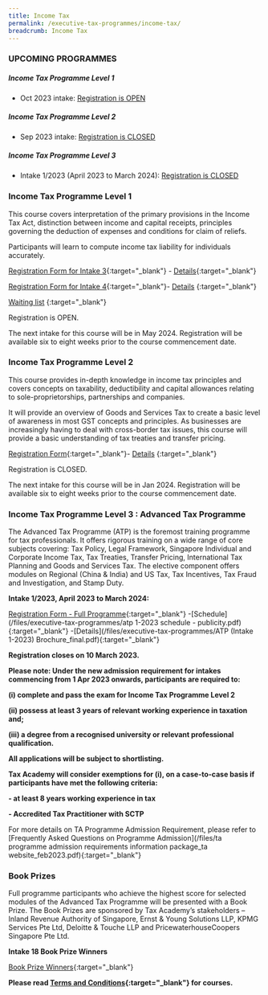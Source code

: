 ```yaml
---
title: Income Tax
permalink: /executive-tax-programmes/income-tax/
breadcrumb: Income Tax
---
```

### **UPCOMING PROGRAMMES**
##### **Income Tax Programme Level 1**

* Oct 2023 intake: [Registration is OPEN](/executive-tax-programmes/income-tax/#etp1oct-ta-id) 

##### **Income Tax Programme Level 2**

* Sep 2023 intake: [Registration is CLOSED](/executive-tax-programmes/income-tax/#etp2sep-ta-id) 

##### **Income Tax Programme Level 3**
* Intake 1/2023 (April 2023 to March 2024): [Registration is CLOSED](/executive-tax-programmes/income-tax/#atp-ta-id)

<a id="etp1oct-ta-id"></a>
### **Income Tax Programme Level 1**

This course covers interpretation of the primary provisions in the Income Tax Act, distinction between income and capital receipts, principles governing the deduction of expenses and conditions for claim of reliefs.

Participants will learn to compute income tax liability for individuals accurately.

[Registration Form for Intake 3](https://go.gov.sg/l1it32023registration){:target="_blank"} - [Details](/files/executive-tax-programmes/coursebrochurel1it2023intake3.pdf){:target="_blank"}

[Registration Form for Intake 4](https://go.gov.sg/l1it42023registration){:target="_blank"}- [Details](/files/executive-tax-programmes/coursebrochurel1it2023intake4.pdf) {:target="_blank"} 

[Waiting list](https://form.gov.sg/64e6c1f283091c0011427f02) {:target="_blank"} 

Registration is OPEN.

The next intake for this course will be in May 2024.  Registration will be available six to eight weeks prior to the course commencement date.

<a id="etp2sep-ta-id"></a>
### **Income Tax Programme Level 2**

This course provides in-depth knowledge in income tax principles and covers concepts on taxability, deductibility and capital allowances relating to sole-proprietorships, partnerships and companies.

It will provide an overview of Goods and Services Tax to create a basic level of awareness in most GST concepts and principles. As businesses are increasingly having to deal with cross-border tax issues, this course will provide a basic understanding of tax treaties and transfer pricing.

[Registration Form](https://go.gov.sg/l2it32023reg){:target="_blank"}- [Details](/files/executive-tax-programmes/l2it32023coursebrochure.pdf) {:target="_blank"} 

Registration is CLOSED.  

The next intake for this course will be in Jan 2024. Registration will be available six to eight weeks prior to the course commencement date.

<a id="atp-ta-id"></a>
### **Income Tax Programme Level 3 : Advanced Tax Programme**

The Advanced Tax Programme (ATP) is the foremost training programme for tax professionals. It offers rigorous training on a wide range of core subjects covering: Tax Policy, Legal Framework, Singapore Individual and Corporate Income Tax, Tax Treaties, Transfer Pricing, International Tax Planning and Goods and Services Tax. The elective component offers modules on Regional (China &amp; India) and US Tax, Tax Incentives, Tax Fraud and Investigation, and Stamp Duty.

**Intake 1/2023, April 2023 to March 2024:**

[Registration Form - Full Programme](https://form.gov.sg/63eb41e7cdd5090011717097){:target="\_blank"} -[Schedule](/files/executive-tax-programmes/atp 1-2023 schedule - publicity.pdf){:target="\_blank"} -[Details](/files/executive-tax-programmes/ATP (Intake 1-2023) Brochure_final.pdf){:target="\_blank"}

**Registration closes on 10 March 2023.**


**Please note: Under the new admission requirement for intakes commencing from 1 Apr 2023 onwards, participants are required to:**

**(i) complete and pass the exam for Income Tax Programme Level 2**

**(ii) possess at least 3 years of relevant working experience in taxation and;**

**(iii) a degree from a recognised university or relevant professional qualification.**

**All applications will be subject to shortlisting.**

**Tax Academy will consider exemptions for (i), on a case-to-case basis if participants have met the following criteria:**

**- at least 8 years working experience in tax**

**- Accredited Tax Practitioner with SCTP**

For more details on TA Programme Admission Requirement, please refer to [Frequently Asked Questions on Programme Admission](/files/ta programme admission requirements information package_ta website_feb2023.pdf){:target="\_blank"}

### **Book Prizes**

Full programme participants who achieve the highest score for selected modules of the Advanced Tax Programme will be presented with a Book Prize. The Book Prizes are sponsored by Tax Academy’s stakeholders – Inland Revenue Authority of Singapore, Ernst &amp; Young Solutions LLP, KPMG Services Pte Ltd, Deloitte &amp; Touche LLP and PricewaterhouseCoopers Singapore Pte Ltd.

**Intake 18 Book Prize Winners**

[Book Prize Winners](/files/executive-tax-programmes/atp%20(intake%2018)%20book%20prize%20winners%20v2.pdf){:target="_blank"}

**Please read [Terms and Conditions](https://production-iras-tax-academy.netlify.com/executive-tax-programmes/terms-and-conditions/){:target="_blank"} for courses.**